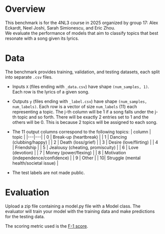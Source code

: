 # Overview
This benchmark is for the 4NL3 course in 2025 organized by group 17: Alex Eckardt, Neel Joshi, Sarah Simionescu, and Eric Zhou.  
We evaluate the performance of models that aim to classify topics that best resonate with a song given its lyrics. 

# Data
The benchmark provides training, validation, and testing datasets, each split into separate `.csv` files.
- Inputs `X` (files ending with `_data.csv`) have shape `(num_samples, 1)`. Each row is the lyrics of a given song. 
- Outputs `y` (files ending with `_label.csv`) have shape `(num_samples, num_labels)`. Each row is a vector of size `num_labels` (11) each representing a topic. The j-th column will be 1 if a song falls under the j-th topic and so forth. There will be exactly 2 entries set to 1 and the others will be 0. This is because 2 topics will be assigned to each song.
- The 11 output columns correspond to the following topics: 
| column | topic |
|---|---|
| 0 | Break-up (heartbreak) |
| 1 | Dancing (clubbing/happy) |
| 2 | Death (loss/grief) |
| 3 | Desire (love/flirting) |
| 4 | Friendship |
| 5 | Jealousy (cheating, promiscuity) |
| 6 | Love (devotion) |
| 7 | Money (power/flexing) |
| 8 | Motivation (independence/confidence) |
| 9 | Other |
| 10| Struggle (mental health/societal issue) |

- The test labels are not made public. 

# Evaluation
Upload a zip file containing a model.py file with a Model class. The evaluator will train your model with the 
training data and make predictions for the testing data. 

The scoring metric used is the [F-1 score](https://scikit-learn.org/stable/modules/generated/sklearn.metrics.f1_score.html).
